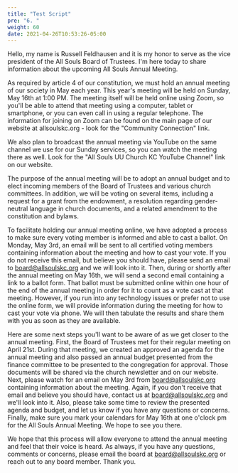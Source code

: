 ```yaml
---
title: "Test Script"
pre: "6. "
weight: 60
date: 2021-04-26T10:53:26-05:00
---
```


Hello, my name is Russell Feldhausen and it is my honor to serve as the vice president of the All Souls Board of Trustees. I'm here today to share information about the upcoming All Souls Annual Meeting.

As required by article 4 of our constitution, we must hold an annual meeting of our society in May each year. This year's meeting will be held on Sunday, May 16th at 1:00 PM. The meeting itself will be held online using Zoom, so you'll be able to attend that meeting using a computer, tablet or smartphone, or you can even call in using a regular telephone. The information for joining on Zoom can be found on the main page of our website at allsoulskc.org - look for the "Community Connection" link. 

We also plan to broadcast the annual meeting via YouTube on the same channel we use for our Sunday services, so you can watch the meeting there as well. Look for the "All Souls UU Church KC YouTube Channel" link on our website. 

The purpose of the annual meeting will be to adopt an annual budget and to elect incoming members of the Board of Trustees and various church committees. In addition, we will be voting on several items, including a request for a grant from the endowment, a resolution regarding gender-neutral language in church documents, and a related amendment to the constitution and bylaws. 

To facilitate holding our annual meeting online, we have adopted a process to make sure every voting member is informed and able to cast a ballot. On Monday, May 3rd, an email will be sent to all certified voting members containing information about the meeting and how to cast your vote. If you do not receive this email, but believe you should have, please send an email to board@allsoulskc.org and we will look into it. Then, during or shortly after the annual meeting on May 16th, we will send a second email containing a link to a ballot form. That ballot must be submitted online within one hour of the end of the annual meeting in order for it to count as a vote cast at that meeting. However, if you run into any technology issues or prefer not to use the online form, we will provide information during the meeting for how to cast your vote via phone. We will then tabulate the results and share them with you as soon as they are available. 

Here are some next steps you'll want to be aware of as we get closer to the annual meeting. First, the Board of Trustees met for their regular meeting on April 21st. During that meeting, we created an approved an agenda for the annual meeting and also passed an annual budget presented from the finance committee to be presented to the congregation for approval. Those documents will be shared via the church newsletter and on our website. Next, please watch for an email on May 3rd from board@allsoulskc.org containing information about the meeting. Again, if you don't receive that email and believe you should have, contact us at board@allsoulskc.org and we'll look into it. Also, please take some time to review the presented agenda and budget, and let us know if you have any questions or concerns. Finally, make sure you mark your calendars for May 16th at one o'clock pm for the All Souls Annual Meeting. We hope to see you there. 

We hope that this process will allow everyone to attend the annual meeting and feel that their voice is heard. As always, if you have any questions, comments or concerns, please email the board at board@allsoulskc.org or reach out to any board member. Thank you.

